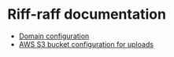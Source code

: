 Riff-raff documentation
=======================

 - [Domain configuration](domains)
 - [AWS S3 bucket configuration for uploads](s3buckets)